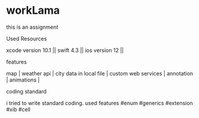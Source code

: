 # workLama

this is an assignment

Used Resources

xcode version 10.1 ||
swift 4.3 ||
ios version 12 ||

features

map |
weather api |
city data in local file |
custom web services |
annotation |
animations |


coding standard

i tried to write standard coding. 
used features
#enum
#generics
#extension
#xib
#cell

